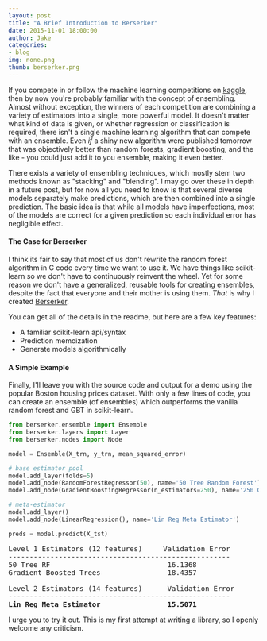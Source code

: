 ```yaml
---
layout: post
title: "A Brief Introduction to Berserker"
date: 2015-11-01 18:00:00
author: Jake
categories:
- blog
img: none.png
thumb: berserker.png
---
```


If you compete in or follow the machine learning competitions on [kaggle](http://kaggle.com), then by now you're probably familiar with the concept of ensembling.  Almost without exception, the winners of each competition are combining a variety of estimators into a single, more powerful model.  It doesn't matter what kind of data is given, or whether regression or classification is required, there isn't a single machine learning algorithm that can compete with an ensemble. Even *if* a shiny new algorithm were published tomorrow that was objectively better than random forests, gradient boosting, and the like - you could just add it to you ensemble, making it even better.

There exists a variety of ensembling techniques, which mostly stem two methods known as "stacking" and "blending".  I may go over these in depth in a future post, but for now all you need to know is that several diverse models separately make predictions, which are then combined into a single prediction.  The basic idea is that while all models have imperfections, most of the models are correct for a given prediction so each individual error has negligible effect.

#### The Case for Berserker

I think its fair to say that most of us don't rewrite the random forest algorithm in C code every time we want to use it. We have things like scikit-learn so we don't have to continuously reinvent the wheel. Yet for some reason we don't have a generalized, reusable tools for creating ensembles, despite the fact that everyone and their mother is using them.  *That* is why I created [Berserker](https://github.com/jpopham91/berserker).

You can get all of the details in the readme, but here are a few key features:

- A familiar scikit-learn api/syntax
- Prediction memoization
- Generate models algorithmically

#### A Simple Example

Finally, I'll leave you with the source code and output for a demo using the popular Boston housing prices dataset.  With only a few lines of code, you can create an ensemble (of ensembles) which outperforms the vanilla random forest and GBT in scikit-learn.

```python
from berserker.ensemble import Ensemble
from berserker.layers import Layer
from berserker.nodes import Node

model = Ensemble(X_trn, y_trn, mean_squared_error)

# base estimator pool
model.add_layer(folds=5)
model.add_node(RandomForestRegressor(50), name='50 Tree Random Forest')
model.add_node(GradientBoostingRegressor(n_estimators=250), name='250 Gradient Boosted Trees')

# meta-estimator
model.add_layer()
model.add_node(LinearRegression(), name='Lin Reg Meta Estimator')

preds = model.predict(X_tst)
```
<pre>
Level 1 Estimators (12 features)     Validation Error
-----------------------------------------------------
50 Tree RF                            16.1368
Gradient Boosted Trees                18.4357

Level 2 Estimators (14 features)      Validation Error
-----------------------------------------------------
<b>Lin Reg Meta Estimator                15.5071</b>
</pre>

I urge you to try it out.  This is my first attempt at writing a library, so I openly welcome any criticism.
